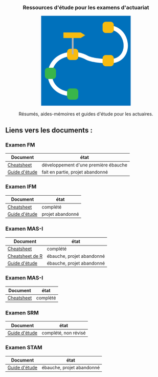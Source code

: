 <br />
  <h3 align="center">Ressources d'étude pour les examens d'actuariat</h3>
<p align="center">
  <a href="https://github.com/ressources-act/Ressources-examens/">
    <img src="src/logo.png" alt="Logo" height="280">
  </a>

  <p align="center">
    Résumés, aides-mémoires et guides d'étude pour les actuaires.
  </p>
</p>


## Liens vers les documents :
### Examen FM
Document | état  
---   | --------
[Cheatsheet](https://github.com/ressources-act/Ressources-examens/blob/master/FM/Cheatsheet/cheatsht-FM.pdf)  | développement d'une première ébauche
[Guide d'étude](https://github.com/ressources-act/Ressources-examens/blob/master/FM/Study%20Guide/Study%20Guide%20Exam%20FM.pdf)  | fait en partie, projet abandonné


### Examen IFM
Document | état  
---   | --------
[Cheatsheet](https://github.com/ressources-act/Ressources-examens/blob/master/IFM/Cheatsheet/cheatsht-GRF.pdf)  | complété
[Guide d'étude](https://github.com/ressources-act/Ressources-examens/blob/master/IFM/Guide%20d'%C3%A9tude/Guide%20d'%C3%A9tude%20examen%20IFM%20(AJVR).pdf)  | projet abandonné


### Examen MAS-I
Document | état  
---   | --------
[Cheatsheet](https://github.com/ressources-act/Ressources-examens/blob/master/MAS-I/Cheatsheet/cheatsht-MASI.pdf)  | complété
[Cheatsheet de R](https://github.com/ressources-act/Ressources-examens/blob/master/MAS-I/Cheatsheet/Autre/cheatsht-R-MAS-I.pdf)  | ébauche, projet abandonné
[Guide d'étude](https://github.com/ressources-act/Ressources-examens/blob/master/MAS-I/Guide%20d'%C3%A9tude/Guide%20d'%C3%A9tude%20examen%20MAS-I%20(AJVR).pdf)  | ébauche, projet abandonné

### Examen MAS-I
Document | état  
---   | --------
[Cheatsheet](https://github.com/ressources-act/Ressources-examens/blob/master/MAS-II/cheatsht-MASII.pdf)  | complété

### Examen SRM
Document | état  
---   | --------
[Guide d'étude](https://github.com/ressources-act/Ressources-examens/blob/master/SRM/Guide%20d'%C3%A9tude/Guide%20d'%C3%A9tude%20examen%20SRM%20(AJVR).pdf)  | complété, non révisé


### Examen STAM
Document | état  
---   | --------
[Guide d'étude](https://github.com/ressources-act/Ressources-examens/blob/master/STAM/Study%20Guide/Study%20Guide%20Exam%20STAM.pdf)  | ébauche, projet abandonné

